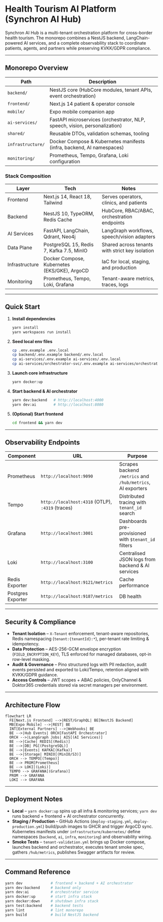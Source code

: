 # Health Tourism AI Platform (Synchron AI Hub)

Synchron AI Hub is a multi-tenant orchestration platform for cross-border health tourism. The monorepo combines a NestJS backend, LangChain-powered AI services, and a complete observability stack to coordinate patients, agents, and partners while preserving KVKK/GDPR compliance.

---

## Monorepo Overview

| Path | Description |
|------|-------------|
| `backend/` | NestJS core (HubCore modules, tenant APIs, event orchestration) |
| `frontend/` | Next.js 14 patient & operator console |
| `mobile/` | Expo mobile companion app |
| `ai-services/` | FastAPI microservices (orchestrator, NLP, speech, vision, personalization) |
| `shared/` | Reusable DTOs, validation schemas, tooling |
| `infrastructure/` | Docker Compose & Kubernetes manifests (infra, backend, AI namespaces) |
| `monitoring/` | Prometheus, Tempo, Grafana, Loki configuration |

### Stack Composition

| Layer | Tech | Notes |
|-------|------|-------|
| Frontend | Next.js 14, React 18, Tailwind | Serves operators, clinics, and patients |
| Backend | NestJS 10, TypeORM, Redis Cache | HubCore, RBAC/ABAC, orchestration endpoints |
| AI Services | FastAPI, LangChain, Qdrant, Neo4j | LangGraph workflows, speech/vision adapters |
| Data Plane | PostgreSQL 15, Redis 7, Kafka 7.5, MinIO | Shared across tenants with strict key isolation |
| Infrastructure | Docker Compose, Kubernetes (EKS/GKE), ArgoCD | IaC for local, staging, and production |
| Monitoring | Prometheus, Tempo, Loki, Grafana | Tenant-aware metrics, traces, logs |

---

## Quick Start

1. **Install dependencies**
   ```bash
   yarn install
   yarn workspaces run install
   ```
2. **Seed local env files**
   ```bash
   cp .env.example .env.local
   cp backend/.env.example backend/.env.local
   cp ai-services/.env.example ai-services/.env.local
   cp ai-services/orchestrator-svc/.env.example ai-services/orchestrator-svc/.env.local
   ```
3. **Launch core infrastructure**
   ```bash
   yarn docker:up
   ```
4. **Start backend & AI orchestrator**
   ```bash
   yarn dev:backend   # http://localhost:4000
   yarn dev:ai        # http://localhost:8080
   ```
5. **(Optional) Start frontend**
   ```bash
   cd frontend && yarn dev
   ```

---

## Observability Endpoints

| Component | URL | Purpose |
|-----------|-----|---------|
| Prometheus | `http://localhost:9090` | Scrapes backend `/metrics` and `/hub/metrics`, AI exporters |
| Tempo | `http://localhost:4318` (OTLP), `:4319` (traces) | Distributed tracing with `tenant_id` search |
| Grafana | `http://localhost:3001` | Dashboards pre-provisioned with `$tenant_id` filters |
| Loki | `http://localhost:3100` | Centralised JSON logs from backend & AI services |
| Redis Exporter | `http://localhost:9121/metrics` | Cache performance |
| Postgres Exporter | `http://localhost:9187/metrics` | DB health |

---

## Security & Compliance

- **Tenant Isolation** – `X-Tenant` enforcement, tenant-aware repositories, Redis namespacing (`tenant:{tenantId}:*`), per-tenant rate limiting & idempotency.
- **Data Protection** – AES-256-GCM envelope encryption (`FIELD_ENCRYPTION_KEY`), TLS enforced for managed databases, opt-in row-level masking.
- **Audit & Governance** – Pino structured logs with PII redaction, audit events persisted and exported to Loki/Tempo, retention aligned with KVKK/GDPR guidance.
- **Access Controls** – JWT scopes + ABAC policies, OnlyChannel & Doktor365 credentials stored via secret managers per environment.

---

## Architecture Flow

```mermaid
flowchart LR
  FE[Next.js Frontend] -->|REST/GraphQL| BE[NestJS Backend]
  MB[Expo Mobile] -->|REST| BE
  INT[External Partners] -->|Webhooks| BE
  BE -->|Hub Events| ORCH[FastAPI Orchestrator]
  ORCH -->|LangGraph Jobs| AIS[(AI Services)]
  BE -->|Cache| REDIS[(Redis)]
  BE -->|DB| PG[(PostgreSQL)]
  BE -->|Events| KAFKA[(Kafka)]
  BE -->|Storage| MINIO[(MinIO/S3)]
  ORCH --> TEMPO[(Tempo)]
  BE --> PROM[Prometheus]
  BE --> LOKI[(Loki)]
  TEMPO --> GRAFANA[(Grafana)]
  PROM --> GRAFANA
  LOKI --> GRAFANA
```

---

## Deployment Notes

- **Local** – `yarn docker:up` spins up all infra & monitoring services; `yarn dev` runs backend + frontend + AI orchestrator concurrently.
- **Staging / Production** – GitHub Actions (`deploy-staging.yml`, `deploy-production.yml`) build/push images to GHCR and trigger ArgoCD sync. Kubernetes manifests under `infrastructure/kubernetes/` define namespaces (`backend`, `ai`, `infra`, `monitoring`) and observability wiring.
- **Smoke Tests** – `tenant-validation.yml` brings up Docker compose, launches backend and orchestrator, executes tenant smoke spec, gathers `/hub/metrics`, publishes Swagger artifacts for review.

---

## Command Reference

```bash
yarn dev             # frontend + backend + AI orchestrator
yarn dev:backend     # backend only
yarn dev:ai          # orchestrator service
yarn docker:up       # start infra stack
yarn docker:down     # shutdown infra stack
yarn test:backend    # backend tests
yarn lint            # lint monorepo
yarn build           # build NestJS backend
```

